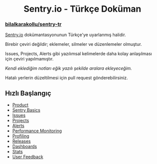 <h1 align="center">Sentry.io - Türkçe Doküman</h1>

<h3><a href="https://github.com/bilalkarakollu/sentry-tr">bilalkarakollu/sentry-tr</a></h3>

<a href="https://docs.sentry.io/product/">Sentry.io</a> dokümantasyonunun Türkçe'ye uyarlanmış halidir.

Birebir çeviri değildir; eklemeler, silmeler ve düzenlemeler olmuştur.

Issues, Projects, Alerts gibi yazılımsal kelimelerde daha kolay anlaşılması için çeviri yapılmamıştır.

<i>Kendi eklediğim notları eğik yazılı şekilde aralara ekleyeceğim.</i>

Hatalı yerlerin düzeltilmesi için pull request gönderebilirsiniz.

<h2>Hızlı Başlangıç</h2>

- <a href="https://bilalkarakollu.github.io/sentry-tr/product">Product</a>
- <a href="https://bilalkarakollu.github.io/sentry-tr/sentry-basic/home">Sentry Basics</a>
- <a href="https://bilalkarakollu.github.io/sentry-tr/issues/home">Issues</a>
- <a href="https://bilalkarakollu.github.io/sentry-tr/projects/home">Projects</a>
- <a href="">Alerts</a>
- <a href="">Performance Monitoring</a>
- <a href="">Profiling</a>
- <a href="">Releases</a>
- <a href="">Dashboards</a>
- <a href="">Stats</a>
- <a href="">User Feedback</a>


